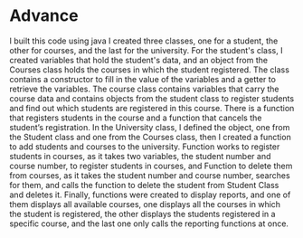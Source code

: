 # Advance


I built this code using java
I created three classes, one for a student, the other for courses, and the last for the university.
For the student's class, I created variables that hold the student's data, and an object from the Courses class holds the courses in which the student registered. The class contains a constructor to fill in the value of the variables and a getter to retrieve the variables.
The course class contains variables that carry the course data and contains objects from the student class to register students and find out which students are registered in this course. There is a function that registers students in the course and a function that cancels the student’s registration.
In the University class, I defined the object, one from the Student class and one from the Courses class, then I created a function to add students and courses to the university.
Function works to register students in courses, as it takes two variables, the student number and course number, to register students in courses, and Function to delete them from courses, as it takes the student number and course number, searches for them, and calls the function to delete the student from Student Class and deletes it.
Finally, functions were created to display reports, and one of them displays all available courses, one displays all the courses in which the student is registered, the other displays the students registered in a specific course, and the last one only calls the reporting functions at once.
